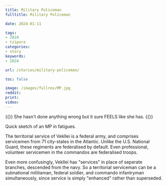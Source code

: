 ```yaml
---
title: Military Policeman
fulltitle: Military Policeman

date: 2024-01-11

tags:
- 2024
- tzipora
categories:
- story
keywords:
- 2024

url: /stories/military-policeman/

toc: false

image: /images/fullres/MP.jpg
reddit:
print:
video:
---
```

{{<hint caption>}}
She hasn't done anything wrong but it sure FEELS like she has.
{{</hint>}}

Quick sketch of an MP in fatigues.

The territorial service of Vekllei is a federal army, and comprises servicemen from 71 city-states in the Atlantic. Unlike the U.S. National Guard, these regiments are federalised by default. Even professional, volunteer servicemen in the commandos are federalised troops.

Even more confusingly, Vekllei has "services" in place of seperate branches, descended from the navy. So a territorial serviceman can be a subnational militiaman, federal soldier, and commando infantryman simultaneously, since service is simply "enhanced" rather than superseded.